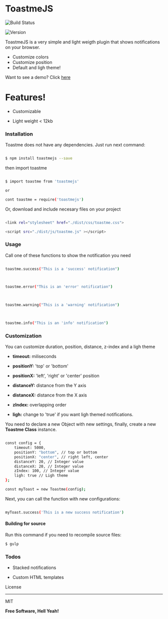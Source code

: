 
  

# ToastmeJS 

![Build Status](https://travis-ci.org/joemccann/dillinger.svg?branch=master)

![Version](https://img.shields.io/npm/v/toastmejs.svg?branch=master)

 ToastmeJS is a very simple and light weigth plugin that shows notifications on your browser.

  

  

- Customize colors
- Customize position
- Default and ligh theme!

  

Want to see a demo? Click [here](https://alexsegen.github.io/toastmejs/)

  

# Features!

  

  

- Customizable

- Light weight < 12kb

  

  

### Installation

  

  

Toastme does not have any dependencies. Just run next command:

  

```sh

$ npm install toastmejs --save

```

then import toastme

  
  

```sh

$ import toastme from 'toastmejs'

or

cont toastme = require('toastmejs')

```

  
  

Or, download and include necesary files on your project

  

```sh

<link rel="stylesheet" href="./dist/css/toastme.css">

<script src="./dist/js/toastme.js" ></script>

```

  

### Usage

  

Call one of these functions to show the notification you need

  

```sh

toastme.success("This is a 'success' notification")

  

toastme.error("This is an 'error' notification")

  

toastme.warning("This is a 'warning' notification")

  

toastme.info("This is an 'info' notification")

```

  

### Customization

  

  

You can customize duration, position, distance, z-index and a ligh theme

  

  

-  **timeout:** miliseconds

-  **positionY:** 'top' or 'bottom'

-  **positionX:** 'left', 'right' or 'center' position

-  **distanceY:** distance from the Y axis

-  **distanceX:** distance from the X axis

-  **zIndex:** overlapping order

-  **ligh:** change to 'true' if you want ligh themed notifications.

  

You need to declare a new Object with new settings, finally, create a new **Toastme Class** instance.

  
  

```sh

const config = {
	timeout: 5000,
	positionY: "bottom", // top or bottom
	positionX: "center", // right left, center
	distanceY: 20, // Integer value
	distanceX: 20, // Integer value
	zIndex: 100, // Integer value
	ligh: true // Ligh theme
};

const myToast = new Toastme(config);

```

  

Next, you can call the function with new configurations:

  

```sh

myToast.success('This is a new success notification')

```

  

  

#### Building for source

  

Run this command if you need to recompile source files:

  

  

```sh
$ gulp
```

  

### Todos

  

  

- Stacked notifications

- Custom HTML templates

  

  

License

  

----

  

  

MIT

  

  

**Free Software, Hell Yeah!**